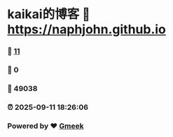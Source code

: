 # kaikai的博客 :link: https://naphjohn.github.io 
### :page_facing_up: [11](https://naphjohn.github.io/tag.html) 
### :speech_balloon: 0 
### :hibiscus: 49038 
### :alarm_clock: 2025-09-11 18:26:06 
### Powered by :heart: [Gmeek](https://github.com/Meekdai/Gmeek)
